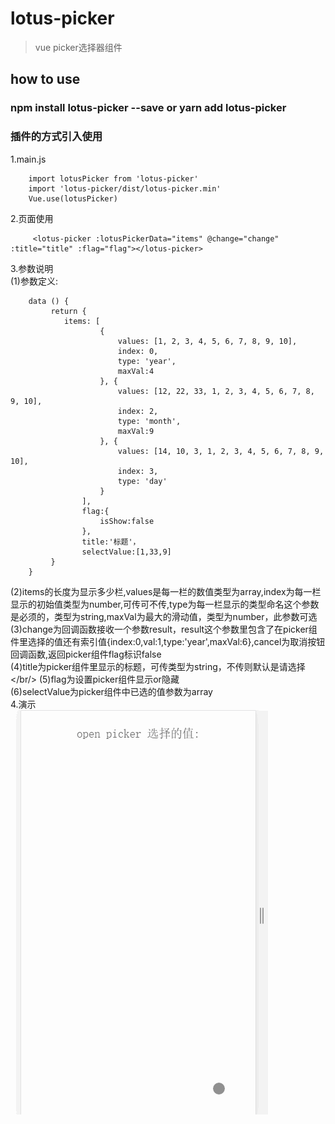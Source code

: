# lotus-picker

> vue picker选择器组件

## how to use 

### npm install lotus-picker --save or yarn add lotus-picker
### 插件的方式引入使用
1.main.js
```$xslt
    import lotusPicker from 'lotus-picker'
    import 'lotus-picker/dist/lotus-picker.min'
    Vue.use(lotusPicker)
```
2.页面使用
```$xslt
     <lotus-picker :lotusPickerData="items" @change="change" :title="title" :flag="flag"></lotus-picker>
```

3.参数说明 <br/>
(1)参数定义:<br/>
```$xslt
    data () {
         return {
            items: [
                    {
                        values: [1, 2, 3, 4, 5, 6, 7, 8, 9, 10],
                        index: 0,
                        type: 'year',
                        maxVal:4
                    }, {
                        values: [12, 22, 33, 1, 2, 3, 4, 5, 6, 7, 8, 9, 10],
                        index: 2,
                        type: 'month',
                        maxVal:9
                    }, {
                        values: [14, 10, 3, 1, 2, 3, 4, 5, 6, 7, 8, 9, 10],
                        index: 3,
                        type: 'day'
                    }
                ],
                flag:{
                    isShow:false
                },
                title:'标题'，
                selectValue:[1,33,9]
         }
    }
```

(2)items的长度为显示多少栏,values是每一栏的数值类型为array,index为每一栏显示的初始值类型为number,可传可不传,type为每一栏显示的类型命名这个参数是必须的，类型为string,maxVal为最大的滑动值，类型为number，此参数可选<br/>
(3)change为回调函数接收一个参数result，result这个参数里包含了在picker组件里选择的值还有索引值{index:0,val:1,type:'year',maxVal:6},cancel为取消按钮回调函数,返回picker组件flag标识false<br/>
(4)title为picker组件里显示的标题，可传类型为string，不传则默认是请选择</br/>
(5)flag为设置picker组件显示or隐藏<br/>
(6)selectValue为picker组件中已选的值参数为array<br/>
4.演示 <br/>
![lotusPicker](https://raw.githubusercontent.com/winglau14/lotusPackage/master/lotusPicker/1.gif)



